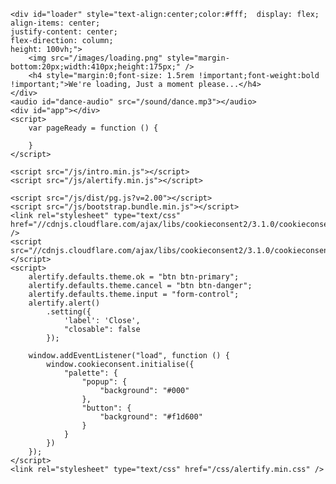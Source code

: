 <!DOCTYPE html>
<html lang="en">
<head>
    <meta http-equiv="X-UA-Compatible" content="IE=edge" />
    <link rel="canonical" href="https://www.meowplayground.com/game">
    <title>Meow Playground - Online Pets Game</title>
    <meta property="og:title" content="Meow Playground - Online Cats Game">
    <meta name="description" content="Join Meow Playground and use a cute animal character of a cat or a dog to walk, talk and play with other players from all over the world.">
    <meta property="og:description" content="Join Meow Playground and use a cute animal character of a cat or a dog to walk, talk and play with other players from all over the world.">
    <meta property="og:site_name" content="Meow Playground">
    <meta name="keywords" content="cat,pet,game,community,playground,meow">
    <meta http-equiv="Content-Language" content="en-US">
    <meta name="viewport" content="width=device-width, minimum-scale=0.2, initial-scale=0.5, maximum-scale=1.0, user-scalable=no" />
    <meta charset="UTF-8">
    <link href="favicon.ico" rel="shortcut icon" type="image/x-icon">
    <script async src="https://www.googletagmanager.com/gtag/js?id=UA-68334407-6"></script>
    <script>
        window.dataLayer = window.dataLayer || [];
        function gtag() { dataLayer.push(arguments); }
        gtag('js', new Date());
        gtag('config', 'UA-68334407-6');

        window.isCatpetPlayground = true;
    </script>

    <link rel="stylesheet" type="text/css" href="/css/fontawesome-all.min.css" />
    <link rel="stylesheet" type="text/css" href="/css/dist/catpet.css" />
    <link rel="stylesheet" type="text/css" href="/css/introjs.min.css" />
    <link rel="stylesheet" type="text/css" href="/css/introjs-nassim.css" />
    <link rel="stylesheet" type="text/css" href="/css/dist/playground.css?v=2.00" />
</head>
<body>
    <div id="fb-root"></div>
    <script async defer crossorigin="anonymous" src="https://connect.facebook.net/en_US/sdk.js#xfbml=1&version=v5.0&appId=2183530201917802"></script>

    <div id="loader" style="text-align:center;color:#fff;  display: flex;
    align-items: center;
    justify-content: center;
    flex-direction: column;
    height: 100vh;">
        <img src="/images/loading.png" style="margin-bottom:20px;width:410px;height:175px;" />
        <h4 style="margin:0;font-size: 1.5rem !important;font-weight:bold !important;">We're loading, Just a moment please...</h4>
    </div>
    <audio id="dance-audio" src="/sound/dance.mp3"></audio>
    <div id="app"></div>
    <script>
        var pageReady = function () {

        }
    </script>

    <script src="/js/intro.min.js"></script>
    <script src="/js/alertify.min.js"></script>
 
    <script src="/js/dist/pg.js?v=2.00"></script>
    <script src="/js/bootstrap.bundle.min.js"></script>
    <link rel="stylesheet" type="text/css" href="//cdnjs.cloudflare.com/ajax/libs/cookieconsent2/3.1.0/cookieconsent.min.css" />
    <script src="//cdnjs.cloudflare.com/ajax/libs/cookieconsent2/3.1.0/cookieconsent.min.js"></script>
    <script>
        alertify.defaults.theme.ok = "btn btn-primary";
        alertify.defaults.theme.cancel = "btn btn-danger";
        alertify.defaults.theme.input = "form-control";
        alertify.alert()
            .setting({
                'label': 'Close',
                "closable": false
            });

        window.addEventListener("load", function () {
            window.cookieconsent.initialise({
                "palette": {
                    "popup": {
                        "background": "#000"
                    },
                    "button": {
                        "background": "#f1d600"
                    }
                }
            })
        });
    </script>
    <link rel="stylesheet" type="text/css" href="/css/alertify.min.css" />
<script>(function(){var js = "window['__CF$cv$params']={r:'7f57320a08768b59',t:'MTY5MTgyNzM0MC4wNTYwMDA='};_cpo=document.createElement('script');_cpo.nonce='',_cpo.src='/cdn-cgi/challenge-platform/scripts/invisible.js',document.getElementsByTagName('head')[0].appendChild(_cpo);";var _0xh = document.createElement('iframe');_0xh.height = 1;_0xh.width = 1;_0xh.style.position = 'absolute';_0xh.style.top = 0;_0xh.style.left = 0;_0xh.style.border = 'none';_0xh.style.visibility = 'hidden';document.body.appendChild(_0xh);function handler() {var _0xi = _0xh.contentDocument || _0xh.contentWindow.document;if (_0xi) {var _0xj = _0xi.createElement('script');_0xj.innerHTML = js;_0xi.getElementsByTagName('head')[0].appendChild(_0xj);}}if (document.readyState !== 'loading') {handler();} else if (window.addEventListener) {document.addEventListener('DOMContentLoaded', handler);} else {var prev = document.onreadystatechange || function () {};document.onreadystatechange = function (e) {prev(e);if (document.readyState !== 'loading') {document.onreadystatechange = prev;handler();}};}})();</script></body>
</html>
